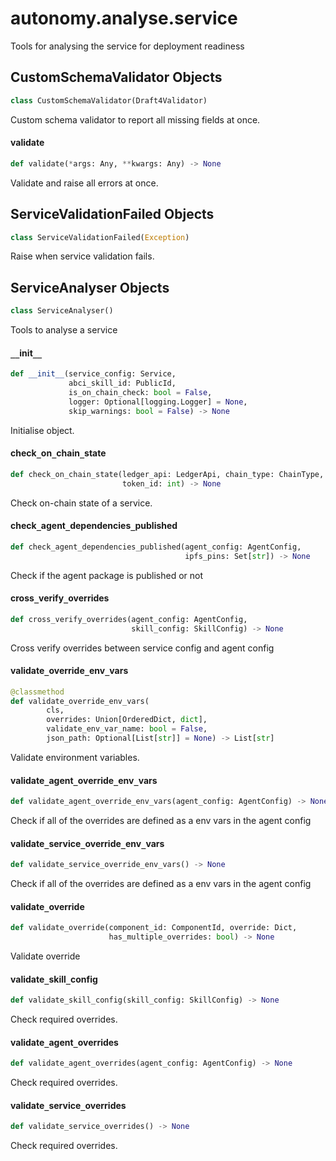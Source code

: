<a id="autonomy.analyse.service"></a>

# autonomy.analyse.service

Tools for analysing the service for deployment readiness

<a id="autonomy.analyse.service.CustomSchemaValidator"></a>

## CustomSchemaValidator Objects

```python
class CustomSchemaValidator(Draft4Validator)
```

Custom schema validator to report all missing fields at once.

<a id="autonomy.analyse.service.CustomSchemaValidator.validate"></a>

#### validate

```python
def validate(*args: Any, **kwargs: Any) -> None
```

Validate and raise all errors at once.

<a id="autonomy.analyse.service.ServiceValidationFailed"></a>

## ServiceValidationFailed Objects

```python
class ServiceValidationFailed(Exception)
```

Raise when service validation fails.

<a id="autonomy.analyse.service.ServiceAnalyser"></a>

## ServiceAnalyser Objects

```python
class ServiceAnalyser()
```

Tools to analyse a service

<a id="autonomy.analyse.service.ServiceAnalyser.__init__"></a>

#### `__`init`__`

```python
def __init__(service_config: Service,
             abci_skill_id: PublicId,
             is_on_chain_check: bool = False,
             logger: Optional[logging.Logger] = None,
             skip_warnings: bool = False) -> None
```

Initialise object.

<a id="autonomy.analyse.service.ServiceAnalyser.check_on_chain_state"></a>

#### check`_`on`_`chain`_`state

```python
def check_on_chain_state(ledger_api: LedgerApi, chain_type: ChainType,
                         token_id: int) -> None
```

Check on-chain state of a service.

<a id="autonomy.analyse.service.ServiceAnalyser.check_agent_dependencies_published"></a>

#### check`_`agent`_`dependencies`_`published

```python
def check_agent_dependencies_published(agent_config: AgentConfig,
                                       ipfs_pins: Set[str]) -> None
```

Check if the agent package is published or not

<a id="autonomy.analyse.service.ServiceAnalyser.cross_verify_overrides"></a>

#### cross`_`verify`_`overrides

```python
def cross_verify_overrides(agent_config: AgentConfig,
                           skill_config: SkillConfig) -> None
```

Cross verify overrides between service config and agent config

<a id="autonomy.analyse.service.ServiceAnalyser.validate_override_env_vars"></a>

#### validate`_`override`_`env`_`vars

```python
@classmethod
def validate_override_env_vars(
        cls,
        overrides: Union[OrderedDict, dict],
        validate_env_var_name: bool = False,
        json_path: Optional[List[str]] = None) -> List[str]
```

Validate environment variables.

<a id="autonomy.analyse.service.ServiceAnalyser.validate_agent_override_env_vars"></a>

#### validate`_`agent`_`override`_`env`_`vars

```python
def validate_agent_override_env_vars(agent_config: AgentConfig) -> None
```

Check if all of the overrides are defined as a env vars in the agent config

<a id="autonomy.analyse.service.ServiceAnalyser.validate_service_override_env_vars"></a>

#### validate`_`service`_`override`_`env`_`vars

```python
def validate_service_override_env_vars() -> None
```

Check if all of the overrides are defined as a env vars in the agent config

<a id="autonomy.analyse.service.ServiceAnalyser.validate_override"></a>

#### validate`_`override

```python
def validate_override(component_id: ComponentId, override: Dict,
                      has_multiple_overrides: bool) -> None
```

Validate override

<a id="autonomy.analyse.service.ServiceAnalyser.validate_skill_config"></a>

#### validate`_`skill`_`config

```python
def validate_skill_config(skill_config: SkillConfig) -> None
```

Check required overrides.

<a id="autonomy.analyse.service.ServiceAnalyser.validate_agent_overrides"></a>

#### validate`_`agent`_`overrides

```python
def validate_agent_overrides(agent_config: AgentConfig) -> None
```

Check required overrides.

<a id="autonomy.analyse.service.ServiceAnalyser.validate_service_overrides"></a>

#### validate`_`service`_`overrides

```python
def validate_service_overrides() -> None
```

Check required overrides.

